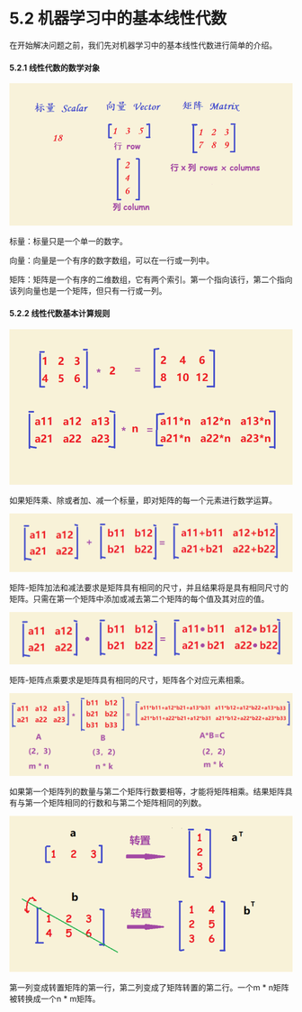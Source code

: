 # 5.2 机器学习中的基本线性代数

在开始解决问题之前，我们先对机器学习中的基本线性代数进行简单的介绍。

#### 5.2.1 线性代数的数学对象

![&#x56FE; 5-2 &#x7EBF;&#x6027;&#x4EE3;&#x6570;&#x7684;&#x6570;&#x5B66;&#x5BF9;&#x8C61;](../../.gitbook/assets/tu-pian-1%20%286%29.png)

标量：标量只是一个单一的数字。

向量：向量是一个有序的数字数组，可以在一行或一列中。

矩阵：矩阵是一个有序的二维数组，它有两个索引。第一个指向该行，第二个指向该列向量也是一个矩阵，但只有一行或一列。

#### 5.2.2 线性代数基本计算规则

![&#x56FE; 5-3 &#x77E9;&#x9635;&#x6807;&#x91CF;&#x8FD0;&#x7B97; ](../../.gitbook/assets/tu-pian-2%20%285%29.png)

如果矩阵乘、除或者加、减一个标量，即对矩阵的每一个元素进行数学运算。

![&#x56FE; 5-4 &#x77E9;&#x9635;-&#x77E9;&#x9635;&#x52A0;&#x6CD5;&#x548C;&#x51CF;&#x6CD5; ](../../.gitbook/assets/tu-pian-3.png)

矩阵-矩阵加法和减法要求是矩阵具有相同的尺寸，并且结果将是具有相同尺寸的矩阵。只需在第一个矩阵中添加或减去第二个矩阵的每个值及其对应的值。

![&#x56FE; 5-5 &#x77E9;&#x9635;-&#x77E9;&#x9635;&#x70B9;&#x4E58;&#xFF08;&#x70B9;&#x79EF;&#xFF09; ](../../.gitbook/assets/tu-pian-4.png)

矩阵-矩阵点乘要求是矩阵具有相同的尺寸，矩阵各个对应元素相乘。

![&#x56FE; 5-6 &#x77E9;&#x9635;&#x77E9;&#x9635;&#x76F8;&#x4E58;&#xFF08;&#x53C9;&#x4E58;&#xFF09;](../../.gitbook/assets/tu-pian-5.png)

如果第一个矩阵列的数量与第二个矩阵行数要相等，才能将矩阵相乘。结果矩阵具有与第一个矩阵相同的行数和与第二个矩阵相同的列数。

![&#x56FE; 5-7 &#x77E9;&#x9635;&#x8F6C;&#x7F6E; ](../../.gitbook/assets/tu-pian-9.png)

第一列变成转置矩阵的第一行，第二列变成了矩阵转置的第二行。一个m \* n矩阵被转换成一个n \* m矩阵。

